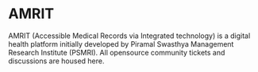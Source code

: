 # AMRIT
AMRIT (Accessible Medical Records via Integrated technology) is a digital health platform initially developed by Piramal Swasthya Management Research Institute (PSMRI). All opensource community tickets and discussions are housed here.
